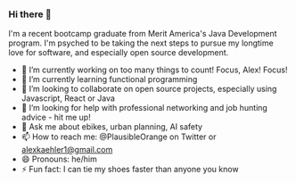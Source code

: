 ### Hi there 👋

I'm a recent bootcamp graduate from Merit America's Java Development program. I'm psyched to be taking the next steps to pursue my longtime love for software, and especially open source development.

- 🔭 I’m currently working on too many things to count! Focus, Alex! Focus!
- 🌱 I’m currently learning functional programming
- 👯 I’m looking to collaborate on open source projects, especially using Javascript, React or Java
- 🤔 I’m looking for help with professional networking and job hunting advice - hit me up!
- 💬 Ask me about ebikes, urban planning, AI safety
- 📫 How to reach me: @PlausibleOrange on Twitter or alexkaehler1@gmail.com
- 😄 Pronouns: he/him
- ⚡ Fun fact: I can tie my shoes faster than anyone you know 

